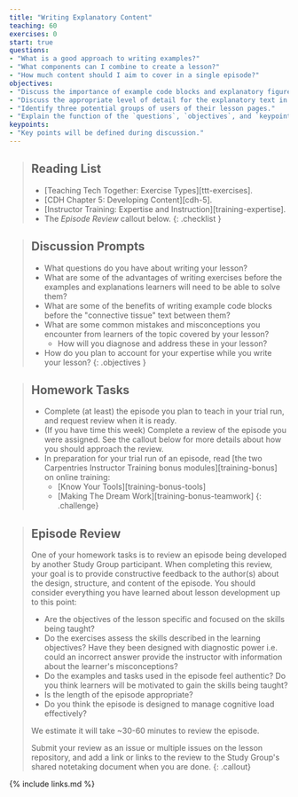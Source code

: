 ```yaml
---
title: "Writing Explanatory Content"
teaching: 60
exercises: 0
start: true
questions:
- "What is a good approach to writing examples?"
- "What components can I combine to create a lesson?"
- "How much content should I aim to cover in a single episode?"
objectives:
- "Discuss the importance of example code blocks and explanatory figures."
- "Discuss the appropriate level of detail for the explanatory text in a given episode."
- "Identify three potential groups of users of their lesson pages."
- "Explain the function of the `questions`, `objectives`, and `keypoints` fields in the front matter of an episode page."
keypoints:
- "Key points will be defined during discussion."
---
```


> ## Reading List
>
> - [Teaching Tech Together: Exercise Types][ttt-exercises].
> - [CDH Chapter 5: Developing Content][cdh-5].
> - [Instructor Training: Expertise and Instruction][training-expertise].
> - The _Episode Review_ callout below.
{: .checklist }

> ## Discussion Prompts
>
> - What questions do you have about writing your lesson?
> - What are some of the advantages of writing exercises before the examples and
>   explanations learners will need to be able to solve them?
> - What are some of the benefits of writing example code blocks before
>   the "connective tissue" text between them?
> - What are some common mistakes and misconceptions you encounter from learners
>   of the topic covered by your lesson?
>   - How will you diagnose and address these in your lesson?
> - How do you plan to account for your expertise while you write your lesson?
{: .objectives }

> ## Homework Tasks
>
> - Complete (at least) the episode you plan to teach in your trial run,
>   and request review when it is ready.
> - (If you have time this week) Complete a review of the episode you were assigned.
>   See the callout below for more details about how you should approach the review.
> - In preparation for your trial run of an episode,
>   read [the two Carpentries Instructor Training bonus modules][training-bonus]
>   on online training:
>   - [Know Your Tools][training-bonus-tools]
>   - [Making The Dream Work][training-bonus-teamwork]
{: .challenge}

> ## Episode Review
>
> One of your homework tasks is to review an episode being developed
> by another Study Group participant.
> When completing this review,
> your goal is to provide constructive feedback to the author(s) about
> the design, structure, and content of the episode.
> You should consider everything you have learned
> about lesson development up to this point:
>
> - Are the objectives of the lesson specific and focused on the skills being taught?
> - Do the exercises assess the skills described in the learning objectives?
>   Have they been designed with diagnostic power i.e. could an incorrect answer
>   provide the instructor with information about the learner's misconceptions?
> - Do the examples and tasks used in the episode feel authentic?
>   Do you think learners will be motivated to gain the skills being taught?
> - Is the length of the episode appropriate?
> - Do you think the episode is designed to manage cognitive load effectively?
>
> We estimate it will take ~30-60 minutes to review the episode.
>
> Submit your review as an issue or multiple issues on the lesson repository,
> and add a link or links to the review to the Study Group's shared
> notetaking document when you are done.
{: .callout}

{% include links.md %}
